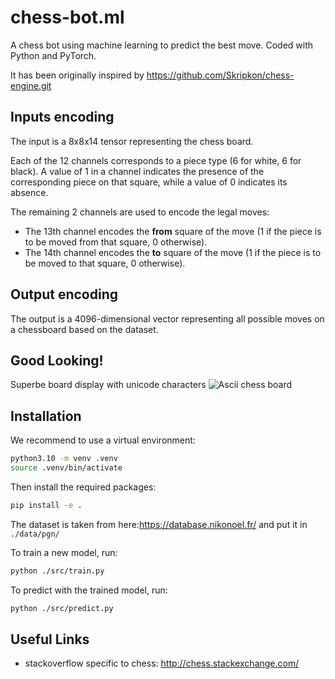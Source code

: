 # chess-bot.ml


A chess bot using machine learning to predict the best move.
Coded with Python and PyTorch.

It has been originally inspired by https://github.com/Skripkon/chess-engine.git

## Inputs encoding
The input is a 8x8x14 tensor representing the chess board. 

Each of the 12 channels corresponds to a piece type (6 for white, 6 for black). 
A value of 1 in a channel indicates the presence of the corresponding piece on that square, while a value of 0 indicates its absence.

The remaining 2 channels are used to encode the legal moves:
- The 13th channel encodes the **from** square of the move (1 if the piece is to be moved from that square, 0 otherwise).
- The 14th channel encodes the **to** square of the move (1 if the piece is to be moved to that square, 0 otherwise).

## Output encoding
The output is a 4096-dimensional vector representing all possible moves on a chessboard based on the dataset.

## Good Looking!

Superbe board display with unicode characters
![Ascii chess board](https://github.com/user-attachments/assets/3df3d359-f05f-4cac-8f9a-fcbf9489c985)

## Installation

We recommend to use a virtual environment:

```bash
python3.10 -m venv .venv
source .venv/bin/activate
```

Then install the required packages:

```bash
pip install -e .
```

The dataset is taken from here:https://database.nikonoel.fr/ and put it in `./data/pgn/`

To train a new model, run:

```bash
python ./src/train.py
```

To predict with the trained model, run:

```bash
python ./src/predict.py
```

## Useful Links
- stackoverflow specific to chess: http://chess.stackexchange.com/
